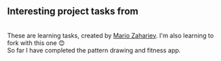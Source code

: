 <h2>Interesting project tasks from</h1>
<br>
These are learning tasks, created by <a href="[url](https://github.com/zahariev-webbersof)">Mario Zahariev</a>. I'm also learning to fork with this one 😊
<br>
So far I have completed the pattern drawing and fitness app.
